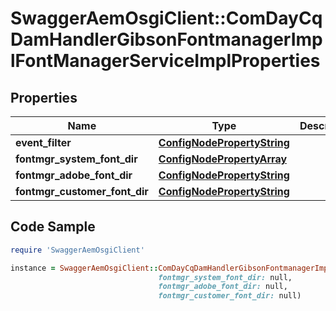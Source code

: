 # SwaggerAemOsgiClient::ComDayCqDamHandlerGibsonFontmanagerImplFontManagerServiceImplProperties

## Properties

Name | Type | Description | Notes
------------ | ------------- | ------------- | -------------
**event_filter** | [**ConfigNodePropertyString**](ConfigNodePropertyString.md) |  | [optional] 
**fontmgr_system_font_dir** | [**ConfigNodePropertyArray**](ConfigNodePropertyArray.md) |  | [optional] 
**fontmgr_adobe_font_dir** | [**ConfigNodePropertyString**](ConfigNodePropertyString.md) |  | [optional] 
**fontmgr_customer_font_dir** | [**ConfigNodePropertyString**](ConfigNodePropertyString.md) |  | [optional] 

## Code Sample

```ruby
require 'SwaggerAemOsgiClient'

instance = SwaggerAemOsgiClient::ComDayCqDamHandlerGibsonFontmanagerImplFontManagerServiceImplProperties.new(event_filter: null,
                                 fontmgr_system_font_dir: null,
                                 fontmgr_adobe_font_dir: null,
                                 fontmgr_customer_font_dir: null)
```


